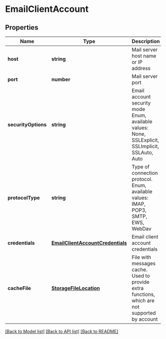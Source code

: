 
# EmailClientAccount

## Properties
Name | Type | Description | Notes
------------ | ------------- | ------------- | -------------
**host** | **string** | Mail server host name or IP address              | [default to undefined]
**port** | **number** | Mail server port              | [default to undefined]
**securityOptions** | **string** | Email account security mode Enum, available values: None, SSLExplicit, SSLImplicit, SSLAuto, Auto | [default to undefined]
**protocolType** | **string** | Type of connection protocol. Enum, available values: IMAP, POP3, SMTP, EWS, WebDav | [default to undefined]
**credentials** | [**EmailClientAccountCredentials**](EmailClientAccountCredentials.md) | Email client account credentials              | [default to undefined]
**cacheFile** | [**StorageFileLocation**](StorageFileLocation.md) | File with messages cache. Used to provide extra functions, which are not supported by account              | [optional] [default to undefined]



[[Back to Model list]](README.md#documentation-for-models) [[Back to API list]](README.md#documentation-for-api-endpoints) [[Back to README]](README.md)
